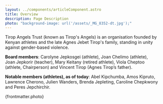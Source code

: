 ```yaml
---
layout: ../components/articleComponent.astro
title: Overview
description: Page Description
photo: "background-image: url('/assets/_MG_8352-dt.jpg');"
---
```

Tirop Angels Trust (known as Tirop's Angels) is an organisation founded by Kenyan athletes and the late Agnes Jebet Tirop's family, standing in unity against gender-based violence.

**Board members**: Carolyne Jepkosgei (athlete), Joan Chelimo (athlete), Joan Jepkorir (teacher), Mary Keitany (retired athlete), Viola Cheptoo (athlete, Chairperson) and Vincent Tirop (Agnes Tirop’s father).

**Notable members (athletes), as of today**: Abel Kipchumba, Amos Kipruto, Lawrence Cherono, Julien Wanders, Brenda Jepleting, Caroline Chepkwony and Peres Jepchirchir.

{frontmatter.photo}